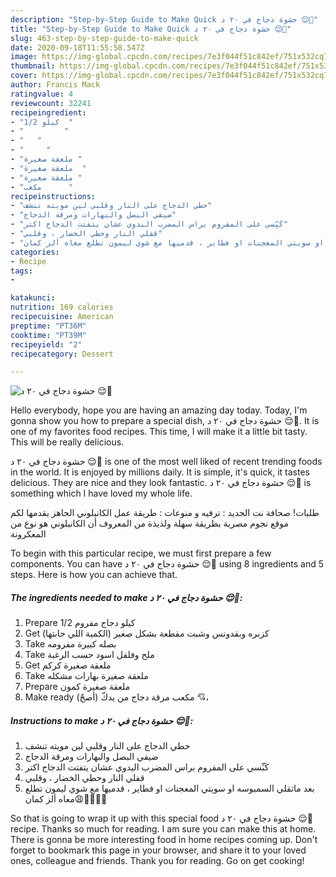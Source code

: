 ```yaml
---
description: "Step-by-Step Guide to Make Quick حشوة دجاج في ٢٠ د 😌💞"
title: "Step-by-Step Guide to Make Quick حشوة دجاج في ٢٠ د 😌💞"
slug: 463-step-by-step-guide-to-make-quick
date: 2020-09-18T11:55:58.547Z
image: https://img-global.cpcdn.com/recipes/7e3f044f51c842ef/751x532cq70/الصورة-الرئيسية-لوصفةحشوة-دجاج-في-٢٠-د-😌💞.jpg
thumbnail: https://img-global.cpcdn.com/recipes/7e3f044f51c842ef/751x532cq70/الصورة-الرئيسية-لوصفةحشوة-دجاج-في-٢٠-د-😌💞.jpg
cover: https://img-global.cpcdn.com/recipes/7e3f044f51c842ef/751x532cq70/الصورة-الرئيسية-لوصفةحشوة-دجاج-في-٢٠-د-😌💞.jpg
author: Francis Mack
ratingvalue: 4
reviewcount: 32241
recipeingredient:
- "1/2 كيلو  "
- "         "
- "   "
- "     "
- "ملعقة صغيرة "
- "ملعقة صغيرة  "
- "ملعقة صغيرة "
- "مكعب      "
recipeinstructions:
- "حطي الدجاج على النار وقلبي لين مويته تنشف"
- "ضيفي البصل والبهارات ومرقة الدجاج"
- "كَبِّسي على المفروم براس المضرب اليدوي عشان يتفتت الدجاج اكتر"
- "قفلي النار وحطي الخضار ، وقلبي"
- "بعد ماتقلي السمبوسه او سويتي المعجنات او فطاير ، قدميها مع شوي ليمون تطلع معاه ألز كمان😩👍🏻🔥🔥"
categories:
- Recipe
tags:
- 

katakunci:  
nutrition: 169 calories
recipecuisine: American
preptime: "PT36M"
cooktime: "PT39M"
recipeyield: "2"
recipecategory: Dessert

---
```



![حشوة دجاج في ٢٠ د 😌💞](https://img-global.cpcdn.com/recipes/7e3f044f51c842ef/751x532cq70/الصورة-الرئيسية-لوصفةحشوة-دجاج-في-٢٠-د-😌💞.jpg)

Hello everybody, hope you are having an amazing day today. Today, I'm gonna show you how to prepare a special dish, حشوة دجاج في ٢٠ د 😌💞. It is one of my favorites food recipes. This time, I will make it a little bit tasty. This will be really delicious.

حشوة دجاج في ٢٠ د 😌💞 is one of the most well liked of recent trending foods in the world. It is enjoyed by millions daily. It is simple, it's quick, it tastes delicious. They are nice and they look fantastic. حشوة دجاج في ٢٠ د 😌💞 is something which I have loved my whole life.

طلبات! صحافة نت الجديد : ترفيه و منوعات : طريقة عمل الكانيلوني الجاهز يقدمها لكم موقع نجوم مصرية بطريقة سهلة ولذيذة من المعروف أن الكانيلوني هو نوع من المعكرونة


To begin with this particular recipe, we must first prepare a few components. You can have حشوة دجاج في ٢٠ د 😌💞 using 8 ingredients and 5 steps. Here is how you can achieve that.

<!--inarticleads1-->

##### The ingredients needed to make حشوة دجاج في ٢٠ د 😌💞:

1. Prepare 1/2 كيلو دجاج مفروم
1. Get  كزبره وبقدونس وشبت مقطعة بشكل صغير (الكمية اللي حابتها)
1. Take  بصله كبيرة مفرومه
1. Take  ملح وفلفل اسود حسب الرغبة
1. Get ملعقة صغيرة كركم
1. Take ملعقة صغيرة بهارات مشكله
1. Prepare ملعقة صغيرة كمون
1. Make ready مكعب مرقة دجاج من يدكّ (أصحّ) 💘،




<!--inarticleads2-->

##### Instructions to make حشوة دجاج في ٢٠ د 😌💞:

1. حطي الدجاج على النار وقلبي لين مويته تنشف
1. ضيفي البصل والبهارات ومرقة الدجاج
1. كَبِّسي على المفروم براس المضرب اليدوي عشان يتفتت الدجاج اكتر
1. قفلي النار وحطي الخضار ، وقلبي
1. بعد ماتقلي السمبوسه او سويتي المعجنات او فطاير ، قدميها مع شوي ليمون تطلع معاه ألز كمان😩👍🏻🔥🔥




So that is going to wrap it up with this special food حشوة دجاج في ٢٠ د 😌💞 recipe. Thanks so much for reading. I am sure you can make this at home. There is gonna be more interesting food in home recipes coming up. Don't forget to bookmark this page in your browser, and share it to your loved ones, colleague and friends. Thank you for reading. Go on get cooking!
